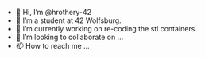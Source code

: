 - 👋 Hi, I’m @hrothery-42
- 👀 I’m a student at 42 Wolfsburg.
- 🌱 I’m currently working on re-coding the stl containers.
- 💞️ I’m looking to collaborate on ...
- 📫 How to reach me ...

<!---
hrothery-42/hrothery-42 is a ✨ special ✨ repository because its `README.md` (this file) appears on your GitHub profile.
You can click the Preview link to take a look at your changes.
--->
